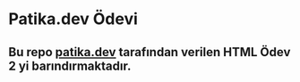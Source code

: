 # Patika.dev Ödevi

## Bu repo [patika.dev](https://patika.dev) tarafından verilen HTML Ödev 2 yi barındırmaktadır.
